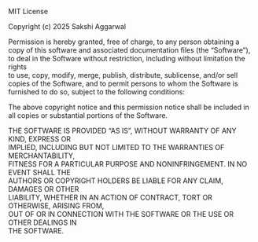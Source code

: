 MIT License

Copyright (c) 2025 Sakshi Aggarwal

Permission is hereby granted, free of charge, to any person obtaining a copy
of this software and associated documentation files (the “Software”), to deal
in the Software without restriction, including without limitation the rights  
to use, copy, modify, merge, publish, distribute, sublicense, and/or sell      
copies of the Software, and to permit persons to whom the Software is          
furnished to do so, subject to the following conditions:                       

The above copyright notice and this permission notice shall be included in    
all copies or substantial portions of the Software.                            

THE SOFTWARE IS PROVIDED “AS IS”, WITHOUT WARRANTY OF ANY KIND, EXPRESS OR     
IMPLIED, INCLUDING BUT NOT LIMITED TO THE WARRANTIES OF MERCHANTABILITY,       
FITNESS FOR A PARTICULAR PURPOSE AND NONINFRINGEMENT. IN NO EVENT SHALL THE    
AUTHORS OR COPYRIGHT HOLDERS BE LIABLE FOR ANY CLAIM, DAMAGES OR OTHER         
LIABILITY, WHETHER IN AN ACTION OF CONTRACT, TORT OR OTHERWISE, ARISING FROM,  
OUT OF OR IN CONNECTION WITH THE SOFTWARE OR THE USE OR OTHER DEALINGS IN      
THE SOFTWARE.
